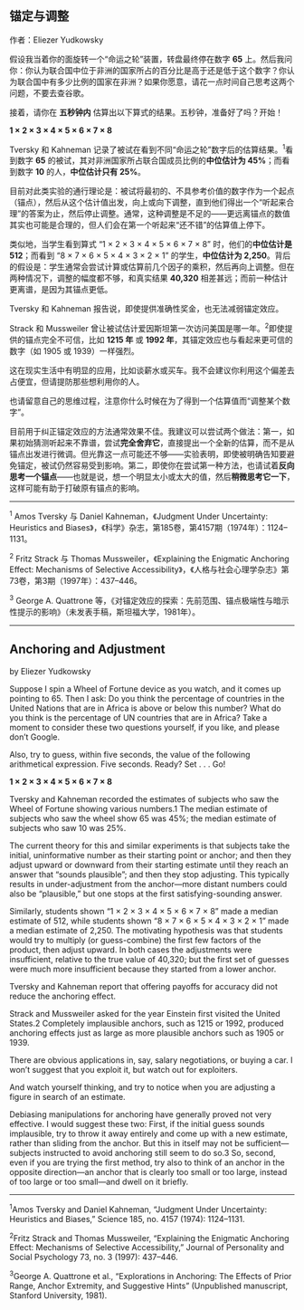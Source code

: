 ## 锚定与调整

作者：Eliezer Yudkowsky

假设我当着你的面旋转一个“命运之轮”装置，转盘最终停在数字 **65** 上。然后我问你：你认为联合国中位于非洲的国家所占的百分比是高于还是低于这个数字？你认为联合国中有多少比例的国家在非洲？如果你愿意，请花一点时间自己思考这两个问题，不要去查谷歌。

接着，请你在 **五秒钟内** 估算出以下算式的结果。五秒钟，准备好了吗？开始！

**1 × 2 × 3 × 4 × 5 × 6 × 7 × 8**

Tversky 和 Kahneman 记录了被试在看到不同“命运之轮”数字后的估算结果。<sup>1</sup>看到数字 **65** 的被试，其对非洲国家所占联合国成员比例的**中位估计为 45%**；而看到数字 **10** 的人，**中位估计只有 25%**。

目前对此类实验的通行理论是：被试将最初的、不具参考价值的数字作为一个起点（锚点），然后从这个估计值出发，向上或向下调整，直到他们得出一个“听起来合理”的答案为止，然后停止调整。通常，这种调整是不足的——更远离锚点的数值其实也可能是合理的，但人们会在第一个听起来“还不错”的估算值上停下。

类似地，当学生看到算式 “1 × 2 × 3 × 4 × 5 × 6 × 7 × 8” 时，他们的**中位估计是 512**；而看到 “8 × 7 × 6 × 5 × 4 × 3 × 2 × 1” 的学生，**中位估计为 2,250**。背后的假设是：学生通常会尝试计算或估算前几个因子的乘积，然后再向上调整。但在两种情况下，调整的幅度都不够，和真实结果 **40,320** 相差甚远；而前一种估计更离谱，是因为其锚点更低。

Tversky 和 Kahneman 报告说，即使提供准确性奖金，也无法减弱锚定效应。

Strack 和 Mussweiler 曾让被试估计爱因斯坦第一次访问美国是哪一年。<sup>2</sup>即使提供的锚点完全不可信，比如 **1215 年** 或 **1992 年**，其锚定效应也与看起来更可信的数字（如 1905 或 1939）一样强烈。

这在现实生活中有明显的应用，比如谈薪水或买车。我不会建议你利用这个偏差去占便宜，但请提防那些想利用你的人。

也请留意自己的思维过程，注意你什么时候在为了得到一个估算值而“调整某个数字”。

目前用于纠正锚定效应的方法通常效果不佳。我建议可以尝试两个做法：第一，如果初始猜测听起来不靠谱，尝试**完全舍弃它**，直接提出一个全新的估算，而不是从锚点出发进行微调。但光靠这一点可能还不够——实验表明，即使被明确告知要避免锚定，被试仍然容易受到影响。第二，即使你在尝试第一种方法，也请试着**反向思考一个锚点**——也就是说，想一个明显太小或太大的值，然后**稍微思考它一下**，这样可能有助于打破原有锚点的影响。

---

<sup>1</sup> Amos Tversky 与 Daniel Kahneman，《Judgment Under Uncertainty: Heuristics and Biases》，《科学》杂志，第185卷，第4157期（1974年）：1124–1131。

<sup>2</sup> Fritz Strack 与 Thomas Mussweiler，《Explaining the Enigmatic Anchoring Effect: Mechanisms of Selective Accessibility》，《人格与社会心理学杂志》第73卷，第3期（1997年）：437–446。 

<sup>3</sup> George A. Quattrone 等，《对锚定效应的探索：先前范围、锚点极端性与暗示性提示的影响》（未发表手稿，斯坦福大学，1981年）。

---

## Anchoring and Adjustment

by Eliezer Yudkowsky

Suppose I spin a Wheel of Fortune device as you watch, and it comes up pointing to 65. Then I ask: Do you think the percentage of countries in the United Nations that are in Africa is above or below this number? What do you think is the percentage of UN countries that are in Africa? Take a moment to consider these two questions yourself, if you like, and please don’t Google.

Also, try to guess, within five seconds, the value of the following arithmetical expression. Five seconds. Ready? Set . . . Go!

**1 × 2 × 3 × 4 × 5 × 6 × 7 × 8**

Tversky and Kahneman recorded the estimates of subjects who saw the Wheel of Fortune showing various numbers.1 The median estimate of subjects who saw the wheel show 65 was 45%; the median estimate of subjects who saw 10 was 25%.

The current theory for this and similar experiments is that subjects take the initial, uninformative number as their starting point or anchor; and then they adjust upward or downward from their starting estimate until they reach an answer that “sounds plausible”; and then they stop adjusting. This typically results in under-adjustment from the anchor—more distant numbers could also be “plausible,” but one stops at the first satisfying-sounding answer.

Similarly, students shown “1 × 2 × 3 × 4 × 5 × 6 × 7 × 8” made a median estimate of 512, while students shown “8 × 7 × 6 × 5 × 4 × 3 × 2 × 1” made a median estimate of 2,250. The motivating hypothesis was that students would try to multiply (or guess-combine) the first few factors of the product, then adjust upward. In both cases the adjustments were insufficient, relative to the true value of 40,320; but the first set of guesses were much more insufficient because they started from a lower anchor.

Tversky and Kahneman report that offering payoffs for accuracy did not reduce the anchoring effect.

Strack and Mussweiler asked for the year Einstein first visited the United States.2 Completely implausible anchors, such as 1215 or 1992, produced anchoring effects just as large as more plausible anchors such as 1905 or 1939.

There are obvious applications in, say, salary negotiations, or buying a car. I won’t suggest that you exploit it, but watch out for exploiters.

And watch yourself thinking, and try to notice when you are adjusting a figure in search of an estimate.

Debiasing manipulations for anchoring have generally proved not very effective. I would suggest these two: First, if the initial guess sounds implausible, try to throw it away entirely and come up with a new estimate, rather than sliding from the anchor. But this in itself may not be sufficient—subjects instructed to avoid anchoring still seem to do so.3 So, second, even if you are trying the first method, try also to think of an anchor in the opposite direction—an anchor that is clearly too small or too large, instead of too large or too small—and dwell on it briefly.

---

<sup>1</sup>Amos Tversky and Daniel Kahneman, “Judgment Under Uncertainty: Heuristics and Biases,” Science 185, no. 4157 (1974): 1124–1131.

<sup>2</sup>Fritz Strack and Thomas Mussweiler, “Explaining the Enigmatic Anchoring Effect: Mechanisms of Selective Accessibility,” Journal of Personality and Social Psychology 73, no. 3 (1997): 437–446.

<sup>3</sup>George A. Quattrone et al., “Explorations in Anchoring: The Effects of Prior Range, Anchor Extremity, and Suggestive Hints” (Unpublished manuscript, Stanford University, 1981).